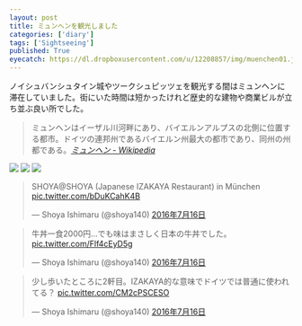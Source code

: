 ```yaml
---
layout: post
title: ミュンヘンを観光しました
categories: ['diary']
tags: ['Sightseeing']
published: True
eyecatch: https://dl.dropboxusercontent.com/u/12208857/img/muenchen01.jpg
---
```


ノイシュバンシュタイン城やツークシュピッツェを観光する間はミュンヘンに滞在していました。街にいた時間は短かったけれど歴史的な建物や商業ビルが立ち並ぶ良い所でした。

> ミュンヘンはイーザル川河畔にあり、バイエルンアルプスの北側に位置する都市。ドイツの連邦州であるバイエルン州最大の都市であり、同州の州都である。<cite>[ミュンヘン - Wikipedia](https://ja.wikipedia.org/wiki/%E3%83%9F%E3%83%A5%E3%83%B3%E3%83%98%E3%83%B3)</cite>

<img src="https://dl.dropboxusercontent.com/u/12208857/img/muenchen01.jpg" class="image-on-frame image-fade">

<img src="https://dl.dropboxusercontent.com/u/12208857/img/muenchen02.jpg" class="image-on-frame image-fade">

<img src="https://dl.dropboxusercontent.com/u/12208857/img/muenchen03.jpg" class="image-on-frame image-fade">

<blockquote class="twitter-tweet" data-lang="ja"><p lang="ro" dir="ltr">SHOYA@SHOYA (Japanese IZAKAYA Restaurant) in München <a href="https://t.co/bDuKCahK4B">pic.twitter.com/bDuKCahK4B</a></p>&mdash; Shoya Ishimaru (@shoya140) <a href="https://twitter.com/shoya140/status/754433150244233217">2016年7月16日</a></blockquote>
<script async src="//platform.twitter.com/widgets.js" charset="utf-8"></script>

<blockquote class="twitter-tweet" data-lang="ja"><p lang="ja" dir="ltr">牛丼一食2000円…でも味はまさしく日本の牛丼でした。 <a href="https://t.co/Flf4cEyD5g">pic.twitter.com/Flf4cEyD5g</a></p>&mdash; Shoya Ishimaru (@shoya140) <a href="https://twitter.com/shoya140/status/754437109969190912">2016年7月16日</a></blockquote>
<script async src="//platform.twitter.com/widgets.js" charset="utf-8"></script>

<blockquote class="twitter-tweet" data-lang="ja"><p lang="ja" dir="ltr">少し歩いたところに2軒目。IZAKAYA的な意味でドイツでは普通に使われてる？ <a href="https://t.co/CM2cPSCESO">pic.twitter.com/CM2cPSCESO</a></p>&mdash; Shoya Ishimaru (@shoya140) <a href="https://twitter.com/shoya140/status/754442248415215616">2016年7月16日</a></blockquote>
<script async src="//platform.twitter.com/widgets.js" charset="utf-8"></script>